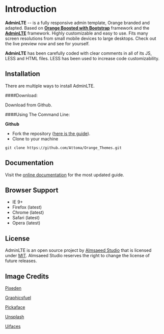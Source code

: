 Introduction
============

**AdminLTE** -- is a fully responsive admin template, Orange branded and adapted. Based on **[Orange Boosted with Bootstrap](https://github.com/Orange-OpenSource/Orange-Boosted-Bootstrap)** framework and the **[AdminLTE](https://almsaeedstudio.com/preview)** framework. Highly customizable and easy to use. Fits many screen resolutions from small mobile devices to large desktops. Check out the live preview now and see for yourself.

**AdminLTE** has been carefully coded with clear comments in all of its JS, LESS and HTML files. LESS has been used to increase code customizability.

Installation
------------
There are multiple ways to install AdminLTE.

####Download:

Download from Github.

####Using The Command Line:

**Github**

- Fork the repository ([here is the guide](https://help.github.com/articles/fork-a-repo/)).
- Clone to your machine
```
git clone https://github.com/Attoma/Orange_Themes.git
```

Documentation
-------------
Visit the [online documentation](documentation/index.html) for the most
updated guide.

Browser Support
---------------
- IE 9+
- Firefox (latest)
- Chrome (latest)
- Safari (latest)
- Opera (latest)


License
-------
AdminLTE is an open source project by [Almsaeed Studio](https://almsaeedstudio.com) that is licensed under [MIT](http://opensource.org/licenses/MIT). Almsaeed Studio
reserves the right to change the license of future releases.

Image Credits
-------------
[Pixeden](http://www.pixeden.com/psd-web-elements/flat-responsive-showcase-psd)

[Graphicsfuel](http://www.graphicsfuel.com/2013/02/13-high-resolution-blur-backgrounds/)

[Pickaface](http://pickaface.net/)

[Unsplash](https://unsplash.com/)

[Uifaces](http://uifaces.com/)

